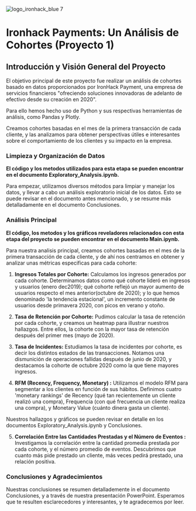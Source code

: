 ![logo_ironhack_blue 7](https://user-images.githubusercontent.com/23629340/40541063-a07a0a8a-601a-11e8-91b5-2f13e4e6b441.png)

# Ironhack Payments: Un Análisis de Cohortes (Proyecto 1)

## Introducción y Visión General del Proyecto

El objetivo principal de este proyecto fue realizar un análisis de cohortes basado en datos proporcionados por IronHack Payment, una empresa de servicios financieros "ofreciendo soluciones innovadoras de adelanto de efectivo desde su creación en 2020".

Para ello hemos hecho uso de Python y sus respectivas herramientas de análisis, como Pandas y Plotly.

Creamos cohortes basadas en el mes de la primera transacción de cada cliente, y las analizamos para obtener perspectivas útiles e interesantes sobre el comportamiento de los clientes y su impacto en la empresa.

### Limpieza y Organización de Datos

**El código y los metodos utilizados para esta etapa se pueden encontrar en el documento Exploratory_Analysis.ipynb.**

Para empezar, utilizamos diversos métodos para limpiar y manejar los datos, y llevar a cabo un análisis exploratorio inicial de los datos. Esto se puede revisar en el documento antes mencionado, y se resume más detalladamente en el documento Conclusiones.

### Análisis Principal

**El código, los metodos y los gráficos reveladores relacionados con esta etapa del proyecto se pueden encontrar en el documento Main.ipynb.**

Para nuestra analisis principal, creamos cohortes basadas en el mes de la primera transacción de cada cliente, y de ahí nos centramos en obtener y analizar unas métricas especificas para cada cohorte:

1. **Ingresos Totales por Cohorte:**
Calculamos los ingresos generados por cada cohorte. Determinamos datos como qué cohorte lideró en ingresos y usuarios (enero dec2019); qué cohorte reflejó un mayor aumento de usuarios respecto el mes anterior(octubre de 2020); y lo que hemos denominado 'la tendencia estacional', un incremento  constante de usuarios desde primavera 2020, con picos en verano y otoño.

2. **Tasa de Retención por Cohorte:** 
Pudimos calcular la tasa de retención por cada cohorte, y creamos un heatmap para illustrar nuestros hallazgos. Entre ellos, la cohorte con la mayor tasa de retención después del primer mes (mayo de 2020).

3. **Tasa de Incidentes:** 
Estudiamos la tasa de incidentes por cohorte, es decir los distintos estados de las transacciones. Notamos una dismunición de operaciones fallidas después de junio de 2020, y destacamos la cohorte de octubre 2020 como la que tiene mayores ingresos.

4. **RFM (Recency, Frequency, Monetary) :** 
Utilizamos el modelo RFM para segmentar a los clientes en función de sus hábitos. Definimos cuatro 'monetary rankings' de Recency (qué tan recientemente un cliente realizó una compra), Frequencia (con qué frecuencia un cliente realiza una compra), y Monetary Value (cuánto dinera gasta un cliente).

Nuestros hallazgos y gráficos se pueden revisar en detalle en los documentos Exploratory_Analysis.ipynb y Conclusiones.

5. **Correlación Entre las Cantidades Prestadas y el Número de Eventos :** 
Investigamos la correlación entre la cantidad promedia prestada por cada cohorte, y el número promedio de eventos. Descubrimos que cuanto más pide prestado un cliente, más veces pedirá prestado, una relación positiva.

### Conclusiones y Agradecimientos

Nuestras conclusiones se resumen detallademente in el documento Conclusiones, y a través de nuestra presentación PowerPoint. Esperamos que te resulten esclarecedores y interesantes, y te agradecemos por leer.
